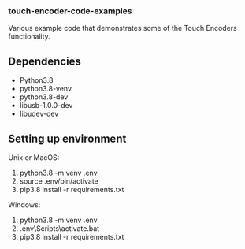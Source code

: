 ### touch-encoder-code-examples

Various example code that demonstrates some of the Touch Encoders functionality.

## Dependencies
* Python3.8
* python3.8-venv
* python3.8-dev
* libusb-1.0.0-dev
* libudev-dev

## Setting up environment
Unix or MacOS:
1. python3.8 -m venv .env
2. source .env/bin/activate
3. pip3.8 install -r requirements.txt

Windows:
1. python3.8 -m venv .env
2. .env\Scripts\activate.bat
3. pip3.8 install -r requirements.txt